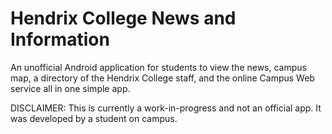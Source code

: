 Hendrix College News and Information
=
An unofficial Android application for students to view the news, campus map, a directory of the Hendrix College staff, and the online Campus Web service all in one simple app. 

DISCLAIMER: This is currently a work-in-progress and not an official app. It was developed by a student on campus.
